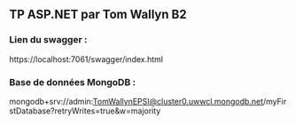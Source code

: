## TP ASP.NET par Tom Wallyn B2

### Lien du swagger :
https://localhost:7061/swagger/index.html

### Base de données MongoDB :
mongodb+srv://admin:TomWallynEPSI@cluster0.uwwcl.mongodb.net/myFirstDatabase?retryWrites=true&w=majority